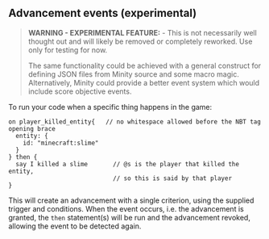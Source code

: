 

## Advancement events (experimental)

<blockquote>
<b>WARNING - EXPERIMENTAL FEATURE:</b> - This is not necessarily well thought out and will likely be removed or completely reworked. Use only for testing for now.

The same functionality could be achieved with a general construct for defining JSON files from Minity source and some macro magic. Alternatively, Minity could provide a better event system which would include score objective events.
</blockquote>

To run your code when a specific thing happens in the game:
````minity
on player_killed_entity{   // no whitespace allowed before the NBT tag opening brace
  entity: {
    id: "minecraft:slime"
  }
} then {
  say I killed a slime       // @s is the player that killed the entity,
                             // so this is said by that player
} 
````
This will create an advancement with a single criterion, using the supplied trigger and conditions. When the event occurs, i.e. the advancement is granted, the `then` statement(s) will be run and the advancement revoked, allowing the event to be detected again.

